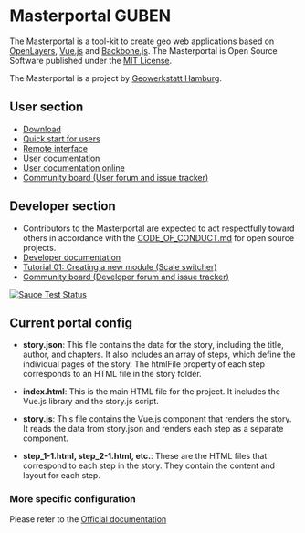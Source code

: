 # Masterportal GUBEN

The Masterportal is a tool-kit to create geo web applications based on [OpenLayers](https://openlayers.org), [Vue.js](https://vuejs.org/) and [Backbone.js](https://backbonejs.org). The Masterportal is Open Source Software published under the [MIT License](https://bitbucket.org/geowerkstatt-hamburg/masterportal/src/dev/License.txt).

The Masterportal is a project by [Geowerkstatt Hamburg](https://www.hamburg.de/geowerkstatt/).

## User section

* [Download](https://bitbucket.org/geowerkstatt-hamburg/masterportal/downloads/)
* [Quick start for users](https://bitbucket.org/geowerkstatt-hamburg/masterportal/src/dev/doc/setup.md)
* [Remote interface](https://bitbucket.org/geowerkstatt-hamburg/masterportal/src/dev/doc/remoteInterface.md)
* [User documentation](https://bitbucket.org/geowerkstatt-hamburg/masterportal/src/dev/doc/doc.md)
* [User documentation online](https://www.masterportal.org/dokumentation.html)
* [Community board (User forum and issue tracker)](https://trello.com/c/qajdXkMa/110-willkommen)

## Developer section

* Contributors to the Masterportal are expected to act respectfully toward others in accordance with the [CODE_OF_CONDUCT.md](./CODE_OF_CONDUCT.md) for open source projects.
* [Developer documentation](doc/devdoc.md)
* [Tutorial 01: Creating a new module (Scale switcher)](https://bitbucket.org/geowerkstatt-hamburg/masterportal/src/dev/doc/vueTutorial.md)
* [Community board (Developer forum and issue tracker)](https://trello.com/c/qajdXkMa/110-willkommen)

[![Sauce Test Status](https://app.eu-central-1.saucelabs.com/buildstatus/geodatenanwendungen_gv.hamburg.de)](https://app.eu-central-1.saucelabs.com/builds/dfd7abc54af1493091fbeef1b6b48ca6)


## Current portal config
- **story.json**: This file contains the data for the story, including the title, author, and chapters. It also includes an array of steps, which define the individual pages of the story. The htmlFile property of each step corresponds to an HTML file in the story folder.

- **index.html**: This is the main HTML file for the project. It includes the Vue.js library and the story.js script.

- **story.js**: This file contains the Vue.js component that renders the story. It reads the data from story.json and renders each step as a separate component.

- **step_1-1.html, step_2-1.html, etc.**: These are the HTML files that correspond to each step in the story. They contain the content and layout for each step.

### More specific configuration
Please refer to the [Official documentation](https://bitbucket.org/geowerkstatt-hamburg/masterportal/src/dev/doc/doc.md#markdown-header-portal-specific-configuration-files)
